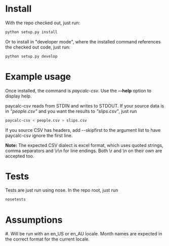 
# Install

With the repo checked out, just run:

```bash
python setup.py install
```

Or to install in "developer mode", where the installed command references the
checked out code, just run:

```bash
python setup.py develop
```

# Example usage

Once installed, the command is *paycalc-csv*. Use the **--help** option to
display help.

paycalc-csv reads from STDIN and writes to STDOUT. If your source data is in
*"people.csv"* and you want the results to *"slips.csv"*, just run

```bash
paycalc-csv < people.csv > slips.csv
```

If you source CSV has headers, add --skipfirst to the argument list to have
paycalc-csv ignore the first line.

**Note:** The expected CSV dialect is excel format, which uses quoted strings,
comma separators and \r\n for line endings. Both \r and \n on their own are
accepted too.

# Tests

Tests are just run using nose. In the repo root, just run

```bash
nosetests
```

# Assumptions

 #. Will be run with an en_US or en_AU locale. Month names are expected in the
    correct format for the current locale.
